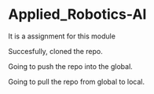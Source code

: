 # Applied_Robotics-AI
It is a assignment for this module 

Succesfully, cloned the repo.

Going to push the repo into the global.

Going to pull the repo from global to local.


